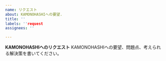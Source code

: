 ```yaml
---
name: リクエスト
about: KAMONOHASHIへの要望.
title: ''
labels: ''request
assignees: ''

---
```


**KAMONOHASHIへのリクエスト**
KAMONOHASHIへの要望、問題点、考えられる解決策を書いてください。
